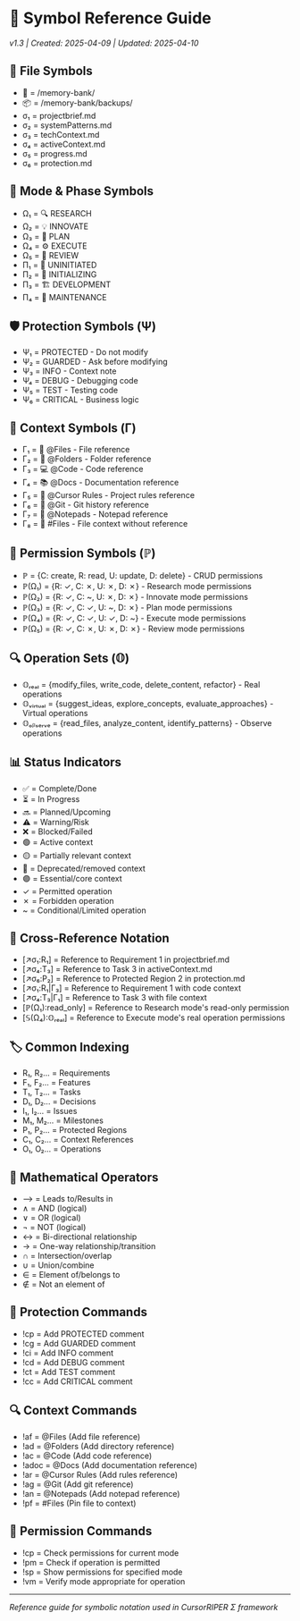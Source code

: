 # 🔣 Symbol Reference Guide
*v1.3 | Created: 2025-04-09 | Updated: 2025-04-10*

## 📁 File Symbols
- 📂 = /memory-bank/
- 📦 = /memory-bank/backups/
- σ₁ = projectbrief.md
- σ₂ = systemPatterns.md
- σ₃ = techContext.md
- σ₄ = activeContext.md
- σ₅ = progress.md
- σ₆ = protection.md

## 🔄 Mode & Phase Symbols
- Ω₁ = 🔍 RESEARCH
- Ω₂ = 💡 INNOVATE
- Ω₃ = 📝 PLAN
- Ω₄ = ⚙️ EXECUTE
- Ω₅ = 🔎 REVIEW
- Π₁ = 🌱 UNINITIATED
- Π₂ = 🚧 INITIALIZING
- Π₃ = 🏗️ DEVELOPMENT
- Π₄ = 🔧 MAINTENANCE

## 🛡️ Protection Symbols (Ψ)
- Ψ₁ = PROTECTED - Do not modify
- Ψ₂ = GUARDED - Ask before modifying
- Ψ₃ = INFO - Context note
- Ψ₄ = DEBUG - Debugging code
- Ψ₅ = TEST - Testing code
- Ψ₆ = CRITICAL - Business logic

## 📎 Context Symbols (Γ)
- Γ₁ = 📄 @Files - File reference
- Γ₂ = 📁 @Folders - Folder reference
- Γ₃ = 💻 @Code - Code reference
- Γ₄ = 📚 @Docs - Documentation reference
- Γ₅ = 📏 @Cursor Rules - Project rules reference
- Γ₆ = 🔄 @Git - Git history reference
- Γ₇ = 📝 @Notepads - Notepad reference
- Γ₈ = 📌 #Files - File context without reference

## 🔐 Permission Symbols (ℙ)
- ℙ = {C: create, R: read, U: update, D: delete} - CRUD permissions
- ℙ(Ω₁) = {R: ✓, C: ✗, U: ✗, D: ✗} - Research mode permissions
- ℙ(Ω₂) = {R: ✓, C: ~, U: ✗, D: ✗} - Innovate mode permissions
- ℙ(Ω₃) = {R: ✓, C: ✓, U: ~, D: ✗} - Plan mode permissions
- ℙ(Ω₄) = {R: ✓, C: ✓, U: ✓, D: ~} - Execute mode permissions
- ℙ(Ω₅) = {R: ✓, C: ✗, U: ✗, D: ✗} - Review mode permissions

## 🔍 Operation Sets (𝕆)
- 𝕆ᵣₑₐₗ = {modify_files, write_code, delete_content, refactor} - Real operations
- 𝕆ᵥᵢᵣₜᵤₐₗ = {suggest_ideas, explore_concepts, evaluate_approaches} - Virtual operations
- 𝕆ₒᵦₛₑᵣᵥₑ = {read_files, analyze_content, identify_patterns} - Observe operations

## 📊 Status Indicators
- ✅ = Complete/Done
- ⏳ = In Progress
- 🔜 = Planned/Upcoming
- ⚠️ = Warning/Risk
- ❌ = Blocked/Failed
- 🟢 = Active context
- 🟡 = Partially relevant context
- 🔴 = Deprecated/removed context
- 🟣 = Essential/core context
- ✓ = Permitted operation
- ✗ = Forbidden operation
- ~ = Conditional/Limited operation

## 🔗 Cross-Reference Notation
- [↗️σ₁:R₁] = Reference to Requirement 1 in projectbrief.md
- [↗️σ₄:T₃] = Reference to Task 3 in activeContext.md
- [↗️σ₆:P₂] = Reference to Protected Region 2 in protection.md
- [↗️σ₁:R₁|Γ₃] = Reference to Requirement 1 with code context
- [↗️σ₄:T₃|Γ₁] = Reference to Task 3 with file context
- [ℙ(Ω₁):read_only] = Reference to Research mode's read-only permission
- [𝕊(Ω₄):𝕆ᵣₑₐₗ] = Reference to Execute mode's real operation permissions

## 🏷️ Common Indexing
- R₁, R₂... = Requirements
- F₁, F₂... = Features
- T₁, T₂... = Tasks
- D₁, D₂... = Decisions
- I₁, I₂... = Issues
- M₁, M₂... = Milestones
- P₁, P₂... = Protected Regions
- C₁, C₂... = Context References
- O₁, O₂... = Operations

## 🧮 Mathematical Operators
- ⟶ = Leads to/Results in
- ∧ = AND (logical)
- ∨ = OR (logical)
- ¬ = NOT (logical)
- ↔ = Bi-directional relationship
- → = One-way relationship/transition
- ∩ = Intersection/overlap
- ∪ = Union/combine
- ∈ = Element of/belongs to
- ∉ = Not an element of

## 💬 Protection Commands
- !cp = Add PROTECTED comment
- !cg = Add GUARDED comment
- !ci = Add INFO comment
- !cd = Add DEBUG comment
- !ct = Add TEST comment
- !cc = Add CRITICAL comment

## 🔍 Context Commands
- !af = @Files (Add file reference)
- !ad = @Folders (Add directory reference)
- !ac = @Code (Add code reference)
- !adoc = @Docs (Add documentation reference)
- !ar = @Cursor Rules (Add rules reference)
- !ag = @Git (Add git reference)
- !an = @Notepads (Add notepad reference)
- !pf = #Files (Pin file to context)

## 🔐 Permission Commands
- !cp = Check permissions for current mode
- !pm = Check if operation is permitted
- !sp = Show permissions for specified mode
- !vm = Verify mode appropriate for operation

---
*Reference guide for symbolic notation used in CursorRIPER Σ framework*
